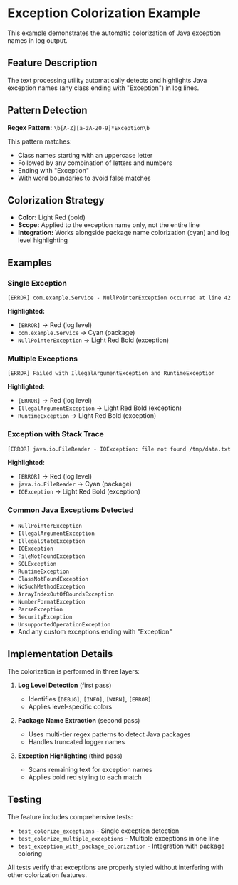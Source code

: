 # Exception Colorization Example

This example demonstrates the automatic colorization of Java exception names in log output.

## Feature Description

The text processing utility automatically detects and highlights Java exception names (any class ending with "Exception") in log lines.

## Pattern Detection

**Regex Pattern:** `\b[A-Z][a-zA-Z0-9]*Exception\b`

This pattern matches:
- Class names starting with an uppercase letter
- Followed by any combination of letters and numbers
- Ending with "Exception"
- With word boundaries to avoid false matches

## Colorization Strategy

- **Color:** Light Red (bold)
- **Scope:** Applied to the exception name only, not the entire line
- **Integration:** Works alongside package name colorization (cyan) and log level highlighting

## Examples

### Single Exception
```
[ERROR] com.example.Service - NullPointerException occurred at line 42
```
**Highlighted:**
- `[ERROR]` → Red (log level)
- `com.example.Service` → Cyan (package)
- `NullPointerException` → Light Red Bold (exception)

### Multiple Exceptions
```
[ERROR] Failed with IllegalArgumentException and RuntimeException
```
**Highlighted:**
- `[ERROR]` → Red (log level)
- `IllegalArgumentException` → Light Red Bold (exception)
- `RuntimeException` → Light Red Bold (exception)

### Exception with Stack Trace
```
[ERROR] java.io.FileReader - IOException: file not found /tmp/data.txt
```
**Highlighted:**
- `[ERROR]` → Red (log level)
- `java.io.FileReader` → Cyan (package)
- `IOException` → Light Red Bold (exception)

### Common Java Exceptions Detected

- `NullPointerException`
- `IllegalArgumentException`
- `IllegalStateException`
- `IOException`
- `FileNotFoundException`
- `SQLException`
- `RuntimeException`
- `ClassNotFoundException`
- `NoSuchMethodException`
- `ArrayIndexOutOfBoundsException`
- `NumberFormatException`
- `ParseException`
- `SecurityException`
- `UnsupportedOperationException`
- And any custom exceptions ending with "Exception"

## Implementation Details

The colorization is performed in three layers:

1. **Log Level Detection** (first pass)
   - Identifies `[DEBUG]`, `[INFO]`, `[WARN]`, `[ERROR]`
   - Applies level-specific colors

2. **Package Name Extraction** (second pass)
   - Uses multi-tier regex patterns to detect Java packages
   - Handles truncated logger names

3. **Exception Highlighting** (third pass)
   - Scans remaining text for exception names
   - Applies bold red styling to each match

## Testing

The feature includes comprehensive tests:
- `test_colorize_exceptions` - Single exception detection
- `test_colorize_multiple_exceptions` - Multiple exceptions in one line
- `test_exception_with_package_colorization` - Integration with package coloring

All tests verify that exceptions are properly styled without interfering with other colorization features.
